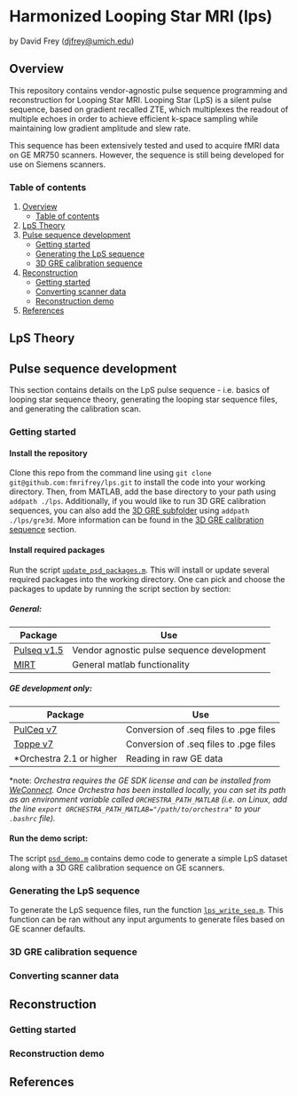 # Harmonized Looping Star MRI (lps)

by David Frey (djfrey@umich.edu)

## Overview
This repository contains vendor-agnostic pulse sequence programming and reconstruction for Looping Star MRI.
Looping Star (LpS) is a silent pulse sequence, based on gradient recalled ZTE, which multiplexes the readout of multiple echoes in order to achieve efficient k-space sampling while maintaining low gradient amplitude and slew rate.

This sequence has been extensively tested and used to acquire fMRI data on GE MR750 scanners. However, the sequence is still being developed for use on Siemens scanners.

### Table of contents
1. [Overview](#overview)
   - [Table of contents](#table-of-contents)
2. [LpS Theory](#lps-theory)
3. [Pulse sequence development](#pulse-sequence-development)
   - [Getting started](#getting-started)
   - [Generating the LpS sequence](#generating-the-lps-sequence)
   - [3D GRE calibration sequence](#3d-gre-calibration-sequence)
4. [Reconstruction](#reconstruction)
   - [Getting started](#getting-started)
   - [Converting scanner data](#converting-scanner-data)
   - [Reconstruction demo](#reconstruction-demo)
5. [References](#references)

## LpS Theory

## Pulse sequence development

This section contains details on the LpS pulse sequence - i.e. basics of looping star sequence theory, generating the looping star sequence files, and generating the calibration scan.

### Getting started

#### Install the repository
Clone this repo from the command line using `git clone git@github.com:fmrifrey/lps.git` to install the code into your working directory. Then, from MATLAB, add the base directory to your path using `addpath ./lps`. Additionally, if you would like to run 3D GRE calibration sequences, you can also add the [3D GRE subfolder](gre3d/) using `addpath ./lps/gre3d`. More information can be found in the [3D GRE calibration sequence](#3d-gre-calibration-sequence) section.

#### Install required packages
Run the script [`update_psd_packages.m`](update_psd_packages.m). This will install or update several required packages into the working directory. One can pick and choose the packages to update by running the script section by section:

##### General:
| Package | Use |
| --- | --- |
| [Pulseq v1.5](https://github.com/pulseq/pulseq) | Vendor agnostic pulse sequence development |
| [MIRT](https://github.com/JeffFessler/mirt) | General matlab functionality |

##### GE development only:
| Package | Use |
| --- | --- |
| [PulCeq v7](https://github.com/HarmonizedMRI/PulCeq/tree/tv7) | Conversion of .seq files to .pge files |
| [Toppe v7](https://github.com/toppeMRI/toppe/tree/develop) | Conversion of .seq files to .pge files |
| \*Orchestra 2.1 or higher | Reading in raw GE data |

\*note: <i>Orchestra requires the GE SDK license and can be installed from [WeConnect](https://weconnect.gehealthcare.com/s/feed/0D53a00008pQ1Q8CAK). Once Orchestra has been installed locally, you can set its path as an environment variable called `ORCHESTRA_PATH_MATLAB` (i.e. on Linux, add the line `export ORCHESTRA_PATH_MATLAB="/path/to/orchestra"` to your `.bashrc` file).</i>

#### Run the demo script:
The script [`psd_demo.m`](psd_demo.m) contains demo code to generate a simple LpS dataset along with a 3D GRE calibration sequence on GE scanners.

### Generating the LpS sequence

To generate the LpS sequence files, run the function [`lps_write_seq.m`](lps_write_seq.m). This function can be ran without any input arguments to generate files based on GE scanner defaults.

### 3D GRE calibration sequence

### Converting scanner data

## Reconstruction

### Getting started

### Reconstruction demo

## References
